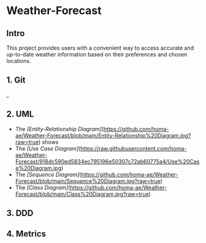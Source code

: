 # Weather-Forecast
## Intro
This project provides users with a convenient way to access accurate and up-to-date weather information based on their preferences and chosen locations.
## 1. Git
_
## 2. UML
* The *[Entity-Relationship Diagram]*(https://github.com/homa-ae/Weather-Forecast/blob/main/Entity-Relationship%20Diagram.jpg?raw=true) shows
* The *[Use Case Diagram]*(https://raw.githubusercontent.com/homa-ae/Weather-Forecast/918dc590ed5834ec795196e50307c72ab60775a4/Use%20Case%20Diagram.jpg)
* The *[Sequence Diagram]*(https://github.com/homa-ae/Weather-Forecast/blob/main/Sequence%20Diagram.jpg?raw=true)
* The *[Class Diagram]*(https://github.com/homa-ae/Weather-Forecast/blob/main/Class%20Diagram.jpg?raw=true)

## 3. DDD

## 4. Metrics


